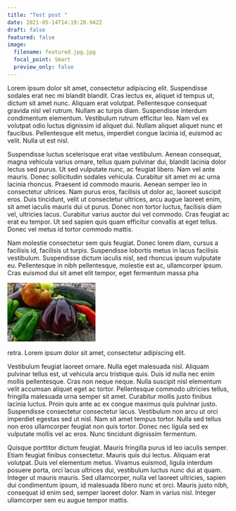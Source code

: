 ```yaml
---
title: "Test post "
date: 2021-05-14T14:19:20.942Z
draft: false
featured: false
image:
  filename: featured.jpg.jpg
  focal_point: Smart
  preview_only: false
---
```

<!--StartFragment-->

Lorem ipsum dolor sit amet, consectetur adipiscing elit. Suspendisse sodales erat nec mi blandit blandit. Cras lectus ex, aliquet id tempus ut, dictum sit amet nunc. Aliquam erat volutpat. Pellentesque consequat gravida nisl vel rutrum. Nullam ac turpis diam. Suspendisse interdum condimentum elementum. Vestibulum rutrum efficitur leo. Nam vel ex volutpat odio luctus dignissim id aliquet dui. Nullam aliquet aliquet nunc et faucibus. Pellentesque elit metus, imperdiet congue lacinia id, euismod ac velit. Nulla ut est nisl.

Suspendisse luctus scelerisque erat vitae vestibulum. Aenean consequat, magna vehicula varius ornare, tellus quam pulvinar dui, blandit lacinia dolor lectus sed purus. Ut sed vulputate nunc, ac feugiat libero. Nam vel ante mauris. Donec sollicitudin sodales vehicula. Curabitur sit amet mi ac urna lacinia rhoncus. Praesent id commodo mauris. Aenean semper leo in consectetur ultrices. Nam purus eros, facilisis ut dolor ac, laoreet suscipit eros. Duis tincidunt, velit ut consectetur ultrices, arcu augue laoreet enim, sit amet iaculis mauris dui ut purus. Donec non tortor luctus, facilisis diam vel, ultricies lacus. Curabitur varius auctor dui vel commodo. Cras feugiat ac erat eu tempor. Ut sed sapien quis quam efficitur convallis at eget tellus. Donec vel metus id tortor commodo mattis.

Nam molestie consectetur sem quis feugiat. Donec lorem diam, cursus a facilisis id, facilisis ut turpis. Suspendisse lobortis metus in lacus facilisis vestibulum. Suspendisse dictum iaculis nisl, sed rhoncus ipsum vulputate eu. Pellentesque in nibh pellentesque, molestie est ac, ullamcorper ipsum. Cras euismod dui sit amet elit tempor, eget fermentum massa pha

![](logo.jpg)

retra. Lorem ipsum dolor sit amet, consectetur adipiscing elit.

Vestibulum feugiat laoreet ornare. Nulla eget malesuada nisl. Aliquam pulvinar tellus est, ut vehicula arcu tristique quis. Duis id nulla nec enim mollis pellentesque. Cras non neque neque. Nulla suscipit nisl elementum velit accumsan aliquet eget ac tortor. Pellentesque commodo ultricies tellus, fringilla malesuada urna semper sit amet. Curabitur mollis justo finibus lacinia luctus. Proin quis ante ac ex congue maximus quis pulvinar justo. Suspendisse consectetur consectetur lacus. Vestibulum non arcu ut orci imperdiet egestas sed ut nisl. Nam sit amet tempus tortor. Nulla sed tellus non eros ullamcorper feugiat non quis tortor. Donec nec ligula sed ex vulputate mollis vel ac eros. Nunc tincidunt dignissim fermentum.

Quisque porttitor dictum feugiat. Mauris fringilla purus id leo iaculis semper. Etiam feugiat finibus consectetur. Mauris quis dui lectus. Aliquam erat volutpat. Duis vel elementum metus. Vivamus euismod, ligula interdum posuere porta, orci lacus ultrices dui, vestibulum luctus nunc dui at quam. Integer ut mauris mauris. Sed ullamcorper, nulla vel laoreet ultricies, sapien dui condimentum ipsum, id malesuada libero nunc et orci. Mauris justo nibh, consequat id enim sed, semper laoreet dolor. Nam in varius nisl. Integer ullamcorper sem eu augue tempor mattis.

<!--EndFragment-->

```

```